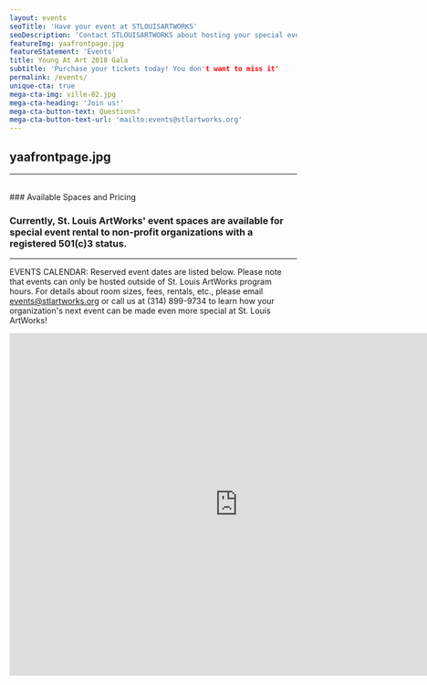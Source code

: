 ```yaml
---
layout: events
seoTitle: 'Have your event at STLOUISARTWORKS'
seoDescription: 'Contact STLOUISARTWORKS about hosting your special event'
featureImg: yaafrontpage.jpg
featureStatement: 'Events'
title: Young At Art 2018 Gala 
subtitle: 'Purchase your tickets today! You don't want to miss it'
permalink: /events/
unique-cta: true
mega-cta-img: ville-02.jpg
mega-cta-heading: 'Join us!'
mega-cta-button-text: Questions?
mega-cta-button-text-url: 'mailto:events@stlartworks.org'
---
```

yaafrontpage.jpg
---
---
<br>
### Available Spaces and Pricing

### Currently, St. Louis ArtWorks' event spaces are available for special event rental to non-profit organizations with a registered 501(c)3 status.
---
EVENTS CALENDAR: Reserved event dates are listed below. Please note that events can only be hosted outside of St. Louis ArtWorks program hours. 
For details about room sizes, fees, rentals, etc., please email events@stlartworks.org or call us at (314) 899-9734 to learn how your organization's next event can be made even more special at St. Louis ArtWorks!
<iframe src="https://calendar.google.com/calendar/embed?src=stlartworks.org_ankslqc4gt7q2ohfhnof5u36l8%40group.calendar.google.com&ctz=America/Chicago" style="border: 0" width="800" height="600" frameborder="0" scrolling="no"></iframe>
